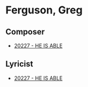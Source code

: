 # Ferguson, Greg

## Composer

- [20227 - HE IS ABLE](/hymns/20227.md)

## Lyricist

- [20227 - HE IS ABLE](/hymns/20227.md)

